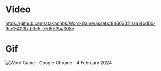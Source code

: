 <h1>Video</h1>



https://github.com/atakanhbk/Word-Game/assets/84603321/aa14bd0b-9ce1-403b-b3e5-e7d553ba308e



<h1>Gif</h1>


![Word Game - Google Chrome - 4 February 2024](https://github.com/atakanhbk/Word-Game/assets/84603321/e82ab5ee-2dc7-4c53-a344-7a8771c045fc)
